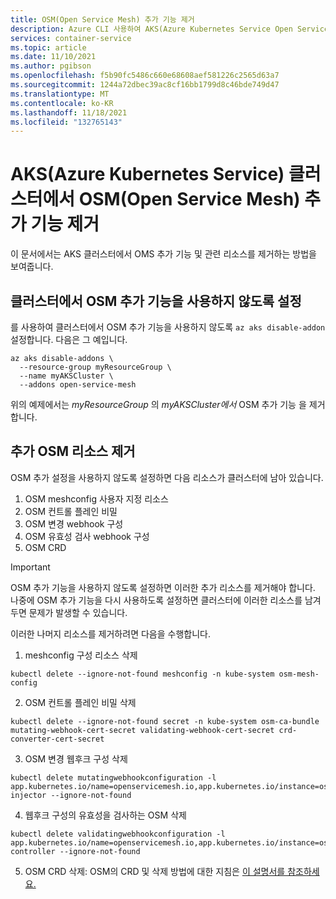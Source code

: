 ```yaml
---
title: OSM(Open Service Mesh) 추가 기능 제거
description: Azure CLI 사용하여 AKS(Azure Kubernetes Service Open Service Mesh) 배포
services: container-service
ms.topic: article
ms.date: 11/10/2021
ms.author: pgibson
ms.openlocfilehash: f5b90fc5486c660e68608aef581226c2565d63a7
ms.sourcegitcommit: 1244a72dbec39ac8cf16bb1799d8c46bde749d47
ms.translationtype: MT
ms.contentlocale: ko-KR
ms.lasthandoff: 11/18/2021
ms.locfileid: "132765143"
---
```

# <a name="uninstall-the-open-service-mesh-osm-add-on-from-your-azure-kubernetes-service-aks-cluster"></a>AKS(Azure Kubernetes Service) 클러스터에서 OSM(Open Service Mesh) 추가 기능 제거

이 문서에서는 AKS 클러스터에서 OMS 추가 기능 및 관련 리소스를 제거하는 방법을 보여줍니다.

## <a name="disable-the-osm-add-on-from-your-cluster"></a>클러스터에서 OSM 추가 기능을 사용하지 않도록 설정

를 사용하여 클러스터에서 OSM 추가 기능을 사용하지 않도록 `az aks disable-addon` 설정합니다. 다음은 그 예입니다.

```azurecli-interactive
az aks disable-addons \
  --resource-group myResourceGroup \
  --name myAKSCluster \
  --addons open-service-mesh
```

위의 예제에서는 *myResourceGroup* 의 *myAKSCluster에서* OSM 추가 기능 을 제거합니다.

## <a name="remove-additional-osm-resources"></a>추가 OSM 리소스 제거

OSM 추가 설정을 사용하지 않도록 설정하면 다음 리소스가 클러스터에 남아 있습니다.

1. OSM meshconfig 사용자 지정 리소스
2. OSM 컨트롤 플레인 비밀
3. OSM 변경 webhook 구성
4. OSM 유효성 검사 webhook 구성
5. OSM CRD

> [!IMPORTANT]
> OSM 추가 기능을 사용하지 않도록 설정하면 이러한 추가 리소스를 제거해야 합니다. 나중에 OSM 추가 기능을 다시 사용하도록 설정하면 클러스터에 이러한 리소스를 남겨 두면 문제가 발생할 수 있습니다.

이러한 나머지 리소스를 제거하려면 다음을 수행합니다.

1. meshconfig 구성 리소스 삭제
```azurecli-interactive
kubectl delete --ignore-not-found meshconfig -n kube-system osm-mesh-config
```

2. OSM 컨트롤 플레인 비밀 삭제
```azurecli-interactive
kubectl delete --ignore-not-found secret -n kube-system osm-ca-bundle mutating-webhook-cert-secret validating-webhook-cert-secret crd-converter-cert-secret
```

3. OSM 변경 웹후크 구성 삭제
```azurecli-interactive
kubectl delete mutatingwebhookconfiguration -l app.kubernetes.io/name=openservicemesh.io,app.kubernetes.io/instance=osm,app=osm-injector --ignore-not-found
```

4. 웹후크 구성의 유효성을 검사하는 OSM 삭제
```azurecli-interactive
kubectl delete validatingwebhookconfiguration -l app.kubernetes.io/name=openservicemesh.io,app.kubernetes.io/instance=osm,app=osm-controller --ignore-not-found
```

5. OSM CRD 삭제: OSM의 CRD 및 삭제 방법에 대한 지침은 [이 설명서를 참조하세요.](https://docs.openservicemesh.io/docs/getting_started/uninstall/#removal-of-osm-cluster-wide-resources)
